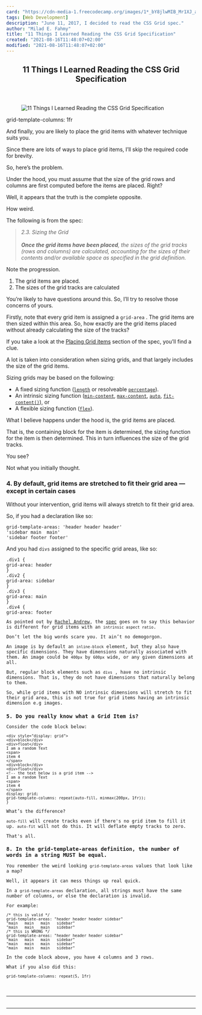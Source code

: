 ```yaml
---
card: "https://cdn-media-1.freecodecamp.org/images/1*_bY8jlwMIB_Mr1XJ_aJ9Ug.png"
tags: [Web Development]
description: "June 11, 2017, I decided to read the CSS Grid spec."
author: "Milad E. Fahmy"
title: "11 Things I Learned Reading the CSS Grid Specification"
created: "2021-08-16T11:48:07+02:00"
modified: "2021-08-16T11:48:07+02:00"
---
```

<div class="site-wrapper">
<main id="site-main" class="site-main outer">
<div class="inner">
<article class="post-full post tag-web-development tag-technology tag-programming tag-css-grid tag-grid-layout ">
<header class="post-full-header">
<h1 class="post-full-title">11 Things I Learned Reading the CSS Grid Specification</h1>
</header>
<figure class="post-full-image">
<picture>
<source media="(max-width: 700px)" sizes="1px" srcset="data:image/gif;base64,R0lGODlhAQABAIAAAAAAAP///yH5BAEAAAAALAAAAAABAAEAAAIBRAA7 1w">
<source media="(min-width: 701px)" sizes="(max-width: 800px) 400px,
(max-width: 1170px) 700px,
1400px" srcset="https://cdn-media-1.freecodecamp.org/images/1*_bY8jlwMIB_Mr1XJ_aJ9Ug.png 300w,
https://cdn-media-1.freecodecamp.org/images/1*_bY8jlwMIB_Mr1XJ_aJ9Ug.png 600w,
https://cdn-media-1.freecodecamp.org/images/1*_bY8jlwMIB_Mr1XJ_aJ9Ug.png 1000w,
https://cdn-media-1.freecodecamp.org/images/1*_bY8jlwMIB_Mr1XJ_aJ9Ug.png 2000w">
<img onerror="this.style.display='none'" src="https://cdn-media-1.freecodecamp.org/images/1*_bY8jlwMIB_Mr1XJ_aJ9Ug.png" alt="11 Things I Learned Reading the CSS Grid Specification">
</picture>
</figure>
<section class="post-full-content">
<div class="post-content">
grid-template-columns: 1fr</code></pre><p>And finally, you are likely to place the grid items with whatever technique suits you.</p><p>Since there are lots of ways to place grid items, I’ll skip the required code for brevity.</p><p>So, here’s the problem.</p><p>Under the hood, you must assume that the size of the grid rows and columns are first computed before the items are placed. Right?</p><p>Well, it appears that the truth is the complete opposite.</p><p>How weird.</p><p>The following is from the spec:</p><blockquote><em>2.3. Sizing the Grid</em><br><br><strong><em>Once the grid items have been placed</em></strong><em>, the sizes of the grid tracks (rows and columns) are calculated, accounting for the sizes of their contents and/or available space as specified in the grid definition.</em></blockquote><p>Note the progression.</p><ol><li>The grid items are placed.</li><li>The sizes of the grid tracks are calculated</li></ol><p>You’re likely to have questions around this. So, I’ll try to resolve those concerns of yours.</p><p>Firstly, note that every grid item is assigned a <code>grid-area</code> . The grid items are then sized within this area. So, how exactly are the grid items placed without already calculating the size of the tracks?</p><p>If you take a look at the <a href="https://www.w3.org/TR/css-grid-1/#placement" rel="noopener">Placing Grid items</a> section of the spec, you’ll find a clue.</p><p>A lot is taken into consideration when sizing grids, and that largely includes the size of the grid items.</p><p>Sizing grids may be based on the following:</p><ul><li>A fixed sizing function (<code><a href="https://www.w3.org/TR/css3-values/#length-value" rel="noopener">length</a></code> or resolveable <code><a href="https://www.w3.org/TR/css3-values/#percentage-value" rel="noopener">percentage</a></code>).</li><li>An intrinsic sizing function (<code><a href="https://www.w3.org/TR/css-grid-1/#valdef-grid-template-columns-min-content">min-content</a></code>, <code><a href="https://www.w3.org/TR/css-grid-1/#valdef-grid-template-columns-max-content" rel="noopener">max-content</a></code>, <code><a href="https://www.w3.org/TR/css-grid-1/#valdef-grid-template-columns-auto" rel="noopener">auto</a></code>, <code><a href="https://www.w3.org/TR/css-grid-1/#valdef-grid-template-columns-fit-content" rel="noopener">fit-content()</a></code>), or</li><li>A flexible sizing function (<code><a href="https://www.w3.org/TR/css-grid-1/#typedef-flex" rel="noopener">flex</a></code>).</li></ul><p>What I believe happens under the hood is, the grid items are placed.</p><p>That is, the containing block for the item is determined, the sizing function for the item is then determined. This in turn influences the size of the grid tracks.</p><p>You see?</p><p>Not what you initially thought.</p><h3 id="4-by-default-grid-items-are-stretched-to-fit-their-grid-area-except-in-certain-cases">4. By default, grid items are stretched to fit their grid area — except in certain cases</h3><p>Without your intervention, grid items will always stretch to fit their grid area.</p><p>So, if you had a declaration like so:</p><pre><code class="language-css">grid-template-areas: 'header header header'
'sidebar main  main'
'sidebar footer footer'</code></pre><p>And you had <code>divs</code> assigned to the specific grid areas, like so:</p><pre><code class="language-css">.div1 {
grid-area: header
}
.div2 {
grid-area: sidebar
}
.div3 {
grid-area: main
}
.div4 {
grid-area: footer
</figure><p>As pointed out by <a href="undefined" rel="noopener">Rachel Andrew</a>, the <a href="https://www.w3.org/TR/css-grid-1/#grid-item-sizing" rel="noopener">spec</a> goes on to say this behavior is different for grid items with an <code>intrinsic aspect ratio</code>.</p><p>Don’t let the big words scare you. It ain’t no demogorgon.</p><p>An image is by default an <code>inline-block</code> element, but they also have specific dimensions. They have dimensions naturally associated with them. An image could be <code>400px</code> by <code>600px</code> wide, or any given dimensions at all.</p><p>But, regular block elements such as <code>divs</code> , have no intrinsic dimensions. That is, they do not have dimensions that naturally belong to them.</p><p>So, while grid items with NO intrinsic dimensions will stretch to fit their grid area, this is not true for grid items having an intrinsic dimension e.g images.</p><h3 id="5-do-you-really-know-what-a-grid-item-is">5. Do you really know what a Grid Item is?</h3><p>Consider the code block below:</p><pre><code class="language-html">&lt;div style="display: grid"&gt;
&lt;div&gt;block&lt;/div&gt;
&lt;div&gt;float&lt;/div&gt;
I am a random Text
&lt;span&gt;
item 4
&lt;/span&gt;
&lt;div&gt;block&lt;/div&gt;
&lt;div&gt;float&lt;/div&gt;
&lt;!-- the text below is a grid item --&gt;
I am a random Text
&lt;span&gt;
item 4
&lt;/span&gt;
display: grid;
grid-template-columns: repeat(auto-fill, minmax(200px, 1fr));
}</code></pre><p>What’s the difference?</p><p><code>auto-fill</code> will create tracks even if there's no grid item to fill it up. <code>auto-fit</code> will not do this. It will deflate empty tracks to zero.</p><p>That's all.</p><h3 id="8-in-the-grid-template-areas-definition-the-number-of-words-in-a-string-must-be-equal-">8. In the grid-template-areas definition, the number of words in a string MUST be equal.</h3><p>You remember the weird looking <code>grid-template-areas</code> values that look like a map?</p><p>Well, it appears it can mess things up real quick.</p><p>In a <code>grid-template-areas</code> declaration, all strings must have the same number of columns, or else the declaration is invalid.</p><p>For example:</p><pre><code class="language-css">/* this is valid */
grid-template-areas: "header header header sidebar"
"main   main   main   sidebar"
"main   main   main   sidebar"
/* this is WRONG */
grid-template-areas: "header header header sidebar"
"main   main   main   sidebar"
"main   main   main   sidebar"
"main   main   main   sidebar"</code></pre><p>In the code block above, you have 4 columns and 3 rows.</p><p>What if you also did this:</p><pre><code class="language-css">grid-template-columns: repeat(5, 1fr)
</div>
<hr>
<hr>
</section>
</article>
</div>
</main>
</div>
<!-- Google Tag Manager (noscript) -->
<!-- End Google Tag Manager (noscript) -->
